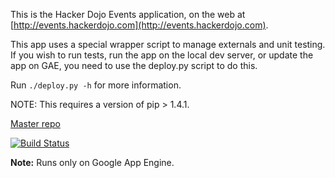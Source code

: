 This is the Hacker Dojo Events application, on the web at [http://events.hackerdojo.com](http://events.hackerdojo.com).

This app uses a special wrapper script to manage externals and unit testing. If
you wish to run tests, run the app on the local dev server, or update the app
on GAE, you need to use the deploy.py script to do this.

Run `./deploy.py -h` for more information.

NOTE: This requires a version of pip > 1.4.1.

[Master repo](http://github.com/hackerdojo/hd-events)

[![Build Status](https://travis-ci.org/hackerdojo/hd-events.svg?branch=master)](https://travis-ci.org/hackerdojo/hd-events)

**Note:** Runs only on Google App Engine.

